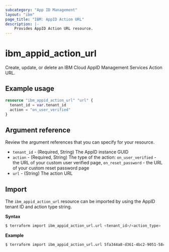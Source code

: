 ```yaml
---
subcategory: "App ID Management"
layout: "ibm"
page_title: "IBM: AppID Action URL"
description: |-
    Provides AppID Action URL resource.
---
```


# ibm_appid_action_url

Create, update, or delete an IBM Cloud AppID Management Services Action URL.

## Example usage

```terraform
resource "ibm_appid_action_url" "url" {
  tenant_id = var.tenant_id
  action = "on_user_verified"
}
```

## Argument reference
Review the argument references that you can specify for your resource.

- `tenant_id` - (Required, String) The AppID instance GUID
- `action` - (Required, String) The type of the action: `on_user_verified` - the URL of your custom user verified page, `on_reset_password` - the URL of your custom reset password page
- `url` - (String) The action URL

## Import

The `ibm_appid_action_url` resource can be imported by using the AppID tenant ID and action type string.

**Syntax**

```bash
$ terraform import ibm_appid_action_url.url <tenant_id>/<action_type>
```
**Example**

```bash
$ terraform import ibm_appid_action_url.url 5fa344a8-d361-4bc2-9051-58ca253f4b2b/on_reset_password
```
